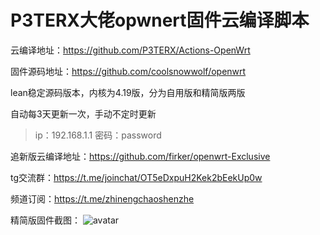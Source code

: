 # P3TERX大佬opwnert固件云编译脚本

云编译地址：https://github.com/P3TERX/Actions-OpenWrt

固件源码地址：https://github.com/coolsnowwolf/openwrt

lean稳定源码版本，内核为4.19版，分为自用版和精简版两版

自动每3天更新一次，手动不定时更新

> ip：192.168.1.1 密码：password

追新版云编译地址：https://github.com/firker/openwrt-Exclusive

tg交流群：https://t.me/joinchat/OT5eDxpuH2Kek2bEekUp0w

频道订阅：https://t.me/zhinengchaoshenzhe

精简版固件截图：
![avatar](blob/master/pco/a.jpg)

